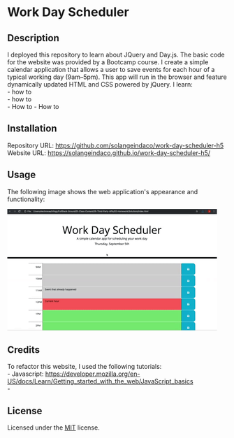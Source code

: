 # Work Day Scheduler

## Description

I deployed this repository to learn about JQuery and Day.js. The basic code for the website was provided by a Bootcamp course. I create a simple calendar application that allows a user to save events for each hour of a typical working day (9am–5pm). This app will run in the browser and feature dynamically updated HTML and CSS powered by jQuery.
I learn:  
    - how to   
    - how to  
    - How to 
    - How to 

## Installation

Repository URL: https://github.com/solangeindaco/work-day-scheduler-h5  
Website URL:  https://solangeindaco.github.io/work-day-scheduler-h5/  

## Usage

The following image shows the web application's appearance and functionality:

![A user clicks on slots on the color-coded calendar and edits the events.](./assets/05-third-party-apis-homework-demo.gif)


## Credits

To refactor this website, I used the following tutorials:  
    - Javascript: https://developer.mozilla.org/en-US/docs/Learn/Getting_started_with_the_web/JavaScript_basics  
    -     

## License

Licensed under the [MIT](LICENSE) license.

